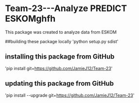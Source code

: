 # Team-23---Analyze PREDICT ESKOMghfh
This package was created to analyze data from ESKOM

##building these package locally
'python setup.py sdist'

## installing this package from GitHub
'pip install git+https://github.com/JamieJ12/Team-23'

## updating this package from GitHub
'pip install --upgrade git+https://github.com/JamieJ12/Team-23'
